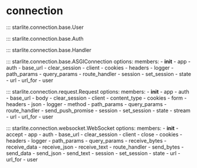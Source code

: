 # connection

::: starlite.connection.base.User

::: starlite.connection.base.Auth

::: starlite.connection.base.Handler

::: starlite.connection.base.ASGIConnection
    options:
        members:
            - __init__
            - app
            - auth
            - base_url
            - clear_session
            - client
            - cookies
            - headers
            - logger
            - path_params
            - query_params
            - route_handler
            - session
            - set_session
            - state
            - url
            - url_for
            - user

::: starlite.connection.request.Request
    options:
        members:
            - __init__
            - app
            - auth
            - base_url
            - body
            - clear_session
            - client
            - content_type
            - cookies
            - form
            - headers
            - json
            - logger
            - method
            - path_params
            - query_params
            - route_handler
            - send_push_promise
            - session
            - set_session
            - state
            - stream
            - url
            - url_for
            - user

::: starlite.connection.websocket.WebSocket
    options:
        members:
            - __init__
            - accept
            - app
            - auth
            - base_url
            - clear_session
            - client
            - close
            - cookies
            - headers
            - logger
            - path_params
            - query_params
            - receive_bytes
            - receive_data
            - receive_json
            - receive_text
            - route_handler
            - send_bytes
            - send_data
            - send_json
            - send_text
            - session
            - set_session
            - state
            - url
            - url_for
            - user
